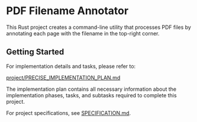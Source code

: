 # PDF Filename Annotator

This Rust project creates a command-line utility that processes PDF files by annotating each page with the filename in the top-right corner.

## Getting Started

For implementation details and tasks, please refer to:

[project/PRECISE_IMPLEMENTATION_PLAN.md](project/PRECISE_IMPLEMENTATION_PLAN.md)

The implementation plan contains all necessary information about the implementation phases, tasks, and subtasks required to complete this project.

For project specifications, see [SPECIFICATION.md](SPECIFICATION.md).
